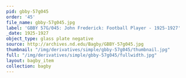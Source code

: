 ```yaml
---
pid: gbby-57g045
order: '45'
file_name: gbby-57g045.jpg
label: 'GBBY 57G/045: John Frederick: Football Player - 1925-1927'
_date: 1925-1927
object_type: glass plate negative
source: http://archives.nd.edu/Bagby/GBBY-57g045.jpg
thumbnail: "/img/derivatives/simple/gbby-57g045/thumbnail.jpg"
full: "/img/derivatives/simple/gbby-57g045/fullwidth.jpg"
layout: bagby_item
collection: bagby
---
```

